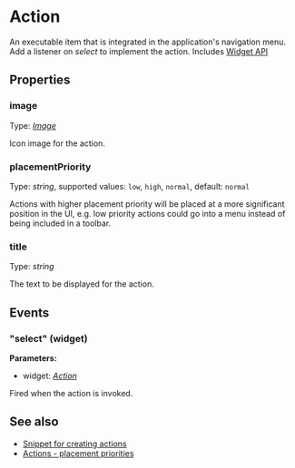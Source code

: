 ---
---
# Action

An executable item that is integrated in the application's navigation menu. Add a listener on *select* to implement the action.
Includes [Widget API](Widget.md)

## Properties

### image
Type: *[Image](../types.md#Image)*

Icon image for the action.
### placementPriority

Type: *string*, supported values: `low`, `high`, `normal`, default: `normal`

Actions with higher placement priority will be placed at a more significant position in the UI, e.g. low priority actions could go into a menu instead of being included in a toolbar.
### title

Type: *string*

The text to be displayed for the action.

## Events

### "select" (widget)

**Parameters:**

- widget: *[Action](Action.md)*

Fired when the action is invoked.


## See also

- [Snippet for creating actions](https://github.com/eclipsesource/tabris-js/blob/v1.0.0/snippets/action/action.js)
- [Actions - placement priorities](https://github.com/eclipsesource/tabris-js/blob/v1.0.0/snippets/action-placement-priority/action-placement-priority.js)
